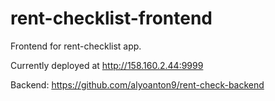 # rent-checklist-frontend

Frontend for rent-checklist app.

Currently deployed at http://158.160.2.44:9999

Backend: https://github.com/alyoanton9/rent-check-backend
